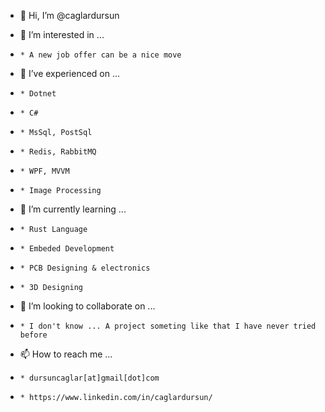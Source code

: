 - 👋 Hi, I’m @caglardursun
  

- 👀 I’m interested in ... 
-     * A new job offer can be a nice move 
- 🌱 I’ve experienced on ...
-     * Dotnet 
-     * C# 
-     * MsSql, PostSql 
-     * Redis, RabbitMQ
-     * WPF, MVVM
-     * Image Processing        
- 🌱 I’m currently learning ...
-     * Rust Language 
-     * Embeded Development 
-     * PCB Designing & electronics 
-     * 3D Designing
- 💞️ I’m looking to collaborate on ...
-     * I don't know ... A project someting like that I have never tried before 

- 📫 How to reach me ...      
-     * dursuncaglar[at]gmail[dot]com 
-     * https://www.linkedin.com/in/caglardursun/
      

